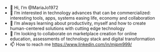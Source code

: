 - 👋 Hi, I’m @MariaJo1972
- 👀 I’m interested in technology advances that can be commercialized: interesting tools, apps, systems easing life, economy and collaboration
- 🌱 I’m always learning about productivity, myself and how to create human-centered solutions with cutting edge technology 
- 💞️ I’m looking to collaborate on marketplace creation for online education, assessments of technology stack and digital transformation
- 📫 How to reach me https://www.linkedin.com/in/mjpm999/

<!---
MariaJo1972/MariaJo1972 is a ✨ special ✨ repository because its `README.md` (this file) appears on your GitHub profile.
You can click the Preview link to take a look at your changes.
--->
